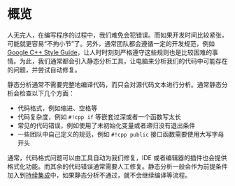 # 概览

人无完人，在编写程序的过程中，我们难免会犯错误。而如果开发时间比较紧张，可能就更容易“不拘小节”了。另外，通常团队都会遵循一定的开发规范，例如 [Google C++ Style Guide](https://google.github.io/styleguide/cppguide.html)，让人时时刻刻严格遵守这些规则也是比较困难的事情。为此，我们通常都会引入静态分析工具，让电脑来分析我们的代码中可能存在的问题，并尝试自动修复。

静态分析通常不需要完整地编译代码，而只会对源代码文本进行分析。通常静态分析会检查以下几个方面：

- 代码格式，例如缩进、空格等
- 代码复杂度，例如 `#!cpp if` 等嵌套过深或者一个函数写太长
- 常见的代码错误，例如使用了未初始化变量或者递归没有退出条件
- 一些团队中自己定义的规范，例如 `#!cpp public` 接口函数需要使用大写字母开头

通常，代码格式问题可以由工具自动为我们修复，IDE 或者编辑器的插件也会提供格式化功能。而其余的代码错误通常需要人工修复。静态分析一般会作为前提条件加入到[持续集成](../ci/index.md)中，如果静态分析不通过，就不会继续编译等流程。